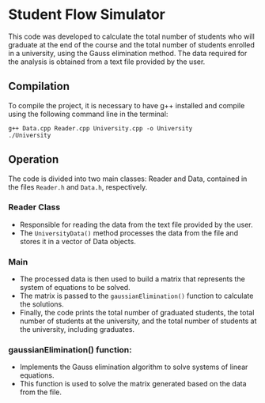 # Student Flow Simulator

This code was developed to calculate the total number of students who will graduate at the end of the course and the total number of students enrolled in a university, using the Gauss elimination method. The data required for the analysis is obtained from a text file provided by the user.

## Compilation
To compile the project, it is necessary to have g++ installed and compile using the following command line in the terminal:

```
g++ Data.cpp Reader.cpp University.cpp -o University
./University
```

## Operation
The code is divided into two main classes: Reader and Data, contained in the files ```Reader.h``` and ```Data.h```, respectively.

### Reader Class 
- Responsible for reading the data from the text file provided by the user.
- The ```UniversityData()``` method processes the data from the file and stores it in a vector of Data objects.
  
### Main 
- The processed data is then used to build a matrix that represents the system of equations to be solved.
- The matrix is passed to the ```gaussianElimination()``` function to calculate the solutions.
- Finally, the code prints the total number of graduated students, the total number of students at the university, and the total number of students at the university, including graduates.

### gaussianElimination() function: 
- Implements the Gauss elimination algorithm to solve systems of linear equations.
- This function is used to solve the matrix generated based on the data from the file.
